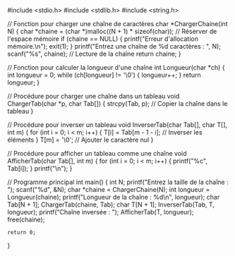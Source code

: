 #include <stdio.h>
#include <stdlib.h>
#include <string.h>

// Fonction pour charger une chaîne de caractères
char *ChargerChaine(int N) {
    char *chaine = (char *)malloc((N + 1) * sizeof(char)); // Réserver de l'espace mémoire
    if (chaine == NULL) {
        printf("Erreur d'allocation mémoire.\n");
        exit(1);
    }
    printf("Entrez une chaîne de %d caractères : ", N);
    scanf("%s", chaine); // Lecture de la chaîne
    return chaine;
  }

// Fonction pour calculer la longueur d'une chaîne
int Longueur(char *ch) {
    int longueur = 0;
    while (ch[longueur] != '\0') {
        longueur++;
    }
    return longueur;
  }

// Procédure pour charger une chaîne dans un tableau
void ChargerTab(char *p, char Tab[]) {
    strcpy(Tab, p); // Copier la chaîne dans le tableau
}

// Procédure pour inverser un tableau
void InverserTab(char Tab[], char T[], int m) {
    for (int i = 0; i < m; i++) {
        T[i] = Tab[m - 1 - i]; // Inverser les éléments
    }
    T[m] = '\0'; // Ajouter le caractère nul
}

// Procédure pour afficher un tableau comme une chaîne
void AfficherTab(char Tab[], int m) {
    for (int i = 0; i < m; i++) {
        printf("%c", Tab[i]);
    }
    printf("\n");
}

// Programme principal
int main() {
    int N;
    printf("Entrez la taille de la chaîne : ");
    scanf("%d", &N);
    char *chaine = ChargerChaine(N);
    int longueur = Longueur(chaine);
    printf("Longueur de la chaîne : %d\n", longueur);
    char Tab[N + 1];
    ChargerTab(chaine, Tab);
    char T[N + 1];
    InverserTab(Tab, T, longueur);
    printf("Chaîne inversée : ");
    AfficherTab(T, longueur);
    free(chaine);

    return 0;
}
